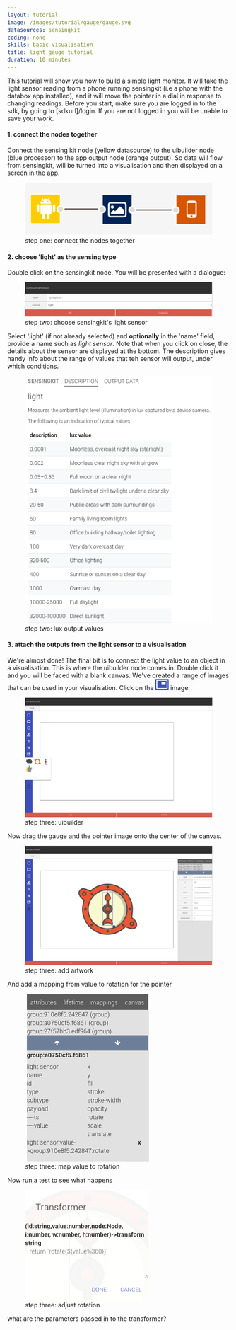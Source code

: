 ```yaml
---
layout: tutorial
image: /images/tutorial/gauge/gauge.svg
datasources: sensingkit
coding: none
skills: basic visualisation
title: light gauge tutorial
duration: 10 minutes
---
```


This tutorial will show you how to build a simple light monitor.  It will take the light sensor reading from a phone running sensingkit (i.e a phone with the databox app installed), and it will move the pointer in a dial in response to changing readings.  Before you start, make sure you are logged in to the sdk, by going to [sdkurl]/login.  If you are not logged in you will be unable to save your work.

#### 1. connect the nodes together

Connect the sensing kit node (yellow datasource) to the uibuilder node (blue processor) to the app output node (orange output).  So data will flow from sensingkit, will be turned into a visualisation and then displayed on a screen in the app.

<figure class="figure">
  <img src="/images/tutorial/gauge/step1.svg" class="img-fit-contain" alt="databox sdk">
  <figcaption class="figure-caption text-center">step one: connect the nodes together</figcaption>
</figure>


#### 2. choose 'light' as the sensing type

Double click on the sensingkit node.  You will be presented with a dialogue:

<figure class="figure">
  <img src="/images/tutorial/gauge/sensingkitdialogue.png" class="img-fit-contain" alt="databox sdk">
  <figcaption class="figure-caption text-center">step two: choose sensingkit's light sensor</figcaption>
</figure>

Select 'light' (if not already selected) and **optionally** in the 'name' field, provide a name such as <i>light sensor</i>.  Note that when you click on close, the details about the sensor are displayed at the bottom.  The description gives handy info about the range of values that teh sensor will output, under which conditions.

<figure class="figure">
  <img src="/images/tutorial/gauge/sensingkitdescription.png" class="img-fit-contain" alt="databox sdk">
  <figcaption class="figure-caption text-center">step two: lux output values</figcaption>
</figure>

#### 3. attach the outputs from the light sensor to a visualisation

We're almost done!  The final bit is to connect the light value to an object in a visualisation.  This is where the uibuilder node comes in.  Double click it and you will be faced with a blank canvas.  We've created a range of images that can be used in your visualisation.  Click on the <img src="/images/tutorial/gauge/librarybutton.png" style="display:inline-block; width: 30px"> image:

<figure class="figure">
  <img src="/images/tutorial/gauge/uibuilderblank.png" class="img-fit-contain" alt="databox sdk">
  <figcaption class="figure-caption text-center">step three: uibuilder</figcaption>
</figure>

Now drag the gauge and the pointer image onto the center of the canvas.

<figure class="figure">
  <img src="/images/tutorial/gauge/uibuildergauge.png" class="img-fit-contain" alt="databox sdk">
  <figcaption class="figure-caption text-center">step three: add artwork</figcaption>
</figure>

And add a mapping from value to rotation for the pointer

<figure class="figure">
  <img src="/images/tutorial/gauge/mapperpanel.png" class="img-fit-contain" alt="databox sdk">
  <figcaption class="figure-caption text-center">step three: map value to rotation</figcaption>
</figure>

Now run a test to see what happens


<figure class="figure">
  <img src="/images/tutorial/gauge/transformerdialogue.png" class="img-fit-contain" alt="databox sdk">
  <figcaption class="figure-caption text-center">step three: adjust rotation</figcaption>
</figure>

what are the parameters passed in to the transformer?